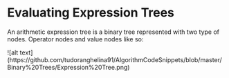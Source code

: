 # Evaluating Expression Trees

<p>An arithmetic expression tree is a binary tree represented with two type of nodes. Operator nodes and value nodes like so:</p>
![alt text](https://github.com/tudoranghelina91/AlgorithmCodeSnippets/blob/master/Binary%20Trees/Expression%20Tree.png)
